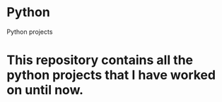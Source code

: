 # Python
Python projects
# This repository contains all the python projects that I have worked on until now.
